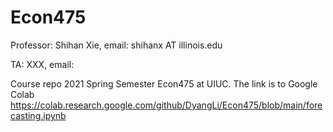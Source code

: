 # Econ475
Professor: Shihan Xie, email: shihanx AT illinois.edu

TA: XXX, email:

Course repo 2021 Spring Semester Econ475 at UIUC.
The link is to Google Colab https://colab.research.google.com/github/DyangLi/Econ475/blob/main/forecasting.ipynb
